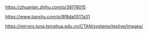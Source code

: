 

https://zhuanlan.zhihu.com/p/38178015

https://www.jianshu.com/p/8f8da0517a31

https://mirrors.tuna.tsinghua.edu.cn/CTAN/systems/texlive/Images/

